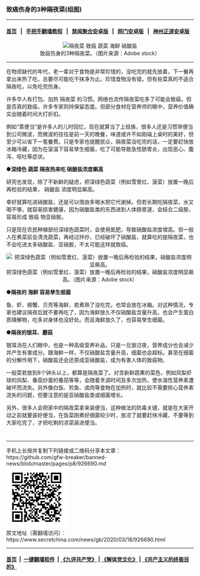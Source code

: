 ### 致癌伤身的3种隔夜菜(组图)
------------------------

#### [首页](https://github.com/gfw-breaker/banned-news/blob/master/README.md) &nbsp;&nbsp;|&nbsp;&nbsp; [手把手翻墙教程](https://github.com/gfw-breaker/guides/wiki) &nbsp;&nbsp;|&nbsp;&nbsp; [禁闻聚合安卓版](https://github.com/gfw-breaker/bn-android) &nbsp;&nbsp;|&nbsp;&nbsp; [网门安卓版](https://github.com/oGate2/oGate) &nbsp;&nbsp;|&nbsp;&nbsp; [神州正道安卓版](https://github.com/SzzdOgate/update) 



<div class="article_right" style="fone-color:#000">
 <p style="text-align: center;">
  <img alt="隔夜菜 致癌 蔬菜 海鲜 硝酸盐" src="//img3.secretchina.com/pic/2020/3-18/p2650841a888436866-ss.jpg"/>
  <br>
   致癌伤身的3种隔夜菜。（图片来源：Adobe stock）
   <span id="hideid" name="hideid" style="color:red;display:none;">
    <span href="https://www.secretchina.com">
    </span>
   </span>
  </br>
 </p>
 <div id="txt-mid1-t21-2017">
  

---


  </div>
 </div>
 <p>
  在物资缺代的年代，老一辈对于食物是非常珍惜的，没吃完的就先放着，下一餐再拿出来热了吃，总要尽可能吃干抹净为止。珍惜食物没有错，但有些菜真的不适合隔夜吃，以免吃完伤身。
  <span id="hideid" name="hideid" style="color:red;display:none;">
   <span href="https://www.secretchina.com">
   </span>
  </span>
 </p>
 <p>
  许多华人有打包、加热
  <span href="https://www.secretchina.com/news/gb/tag/隔夜菜" target="_blank">
   隔夜菜
  </span>
  的习惯。网络也流传隔夜菜吃多了可能会致癌，但是否真的致癌，许多专家则持保留态度。但部分食材在营养师的眼中，营养价值确实会随着时间大打折扣。
 </p>
 <p>
  例如“蒸便当”是许多人的儿时回忆，现在就算当了上班族，很多人还是习惯带便当到公司微波，而微波的往往是前一天的晚餐，味道或许不如刚端上桌时的美好，但至少可以省下一笔餐费。只是专家也提醒民众，隔夜菜没吃完的话，一定要赶快放冰箱冷藏，因为在室温下容易孳生细菌，吃了可能导致急性肠胃炎，出现恶心、腹泻、呕吐等症状。
 </p>
 <p>
  <strong>
   ●深绿色
   <span href="https://www.secretchina.com/news/gb/tag/蔬菜" target="_blank">
    蔬菜
   </span>
   隔夜热来吃 硝酸盐浓度飙高
  </strong>
 </p>
 <p>
  研究也发现，除了不新鲜的疑虑，把深绿色蔬菜（例如雪里红、菠菜）放置一晚后再检验的结果，
  <span href="https://www.secretchina.com/news/gb/tag/硝酸盐" target="_blank">
   硝酸盐
  </span>
  浓度明显飙高。
 </p>
 <p>
  幸好就算吃进硝酸盐，还是可以借由多喝水把它代谢掉。但若长期吃隔夜菜，水又喝不够，就容易损害健康，因为硝酸盐类的东西进到人体肠胃道，会结合二级胺，容易形成
  <span href="https://www.secretchina.com/news/gb/tag/致癌" target="_blank">
   致癌
  </span>
  物亚硝胺。
 </p>
 <p>
  只是现在农民种植部份深绿色蔬菜时，会使用氮肥，导致硝酸盐浓度增高。但一般人在煮菜前会清洗蔬菜，再经过拌炒，已经破坏了硝酸盐，就算吃的是隔夜菜，也不会吃进太多硝酸盐、亚硝胺，不太可能这样就致癌。
 </p>
 <p style="text-align: center;">
  <img alt="把深绿色蔬菜（例如雪里红、菠菜）放置一晚后再检验的结果，硝酸盐浓度明显飙高。" src="http://img2.secretchina.com/pic/2019/8-17/p2493982a40900819-ss.jpg"/>
  <br>
   把深绿色蔬菜（例如雪里红、菠菜）放置一晚后再检验的结果，硝酸盐浓度明显飙高。（图片来源：Adobe stock）
  </br>
 </p>
 <p>
  <strong>
   ●隔夜的
   <span href="https://www.secretchina.com/news/gb/tag/海鲜" target="_blank">
    海鲜
   </span>
   容易孳生细菌
  </strong>
 </p>
 <p>
  鱼、虾、螃蟹、贝壳等海鲜，若煮熟了没吃完，也常会放在冰箱。对这种情况，专家也建议隔夜后就不要再吃了，因为海鲜放久不仅硝酸盐含量升高，也会产生蛋白质降解物，吃多对身体也没好处。而且海鲜放久了，也容易孳生细菌。
 </p>
 <p>
  <strong>
   ●隔夜的银耳、蘑菇
  </strong>
 </p>
 <p>
  银耳汤在人们眼中，也是一种高级营养补品，只是一旦放过夜，营养成分也会减少并产生有害成分。跟海鲜一样，不仅硝酸盐含量升高，细菌也会超标。甚至在细菌的分解作用下，硝酸盐还会还原成亚硝酸盐，成为有害人体的致癌物。
 </p>
 <p>
  一般菜若放到8个钟头以上，都算是隔夜菜了。对含新鲜蔬果的菜色，例如凤梨虾球的凤梨、番茄炒蛋的番茄等等，会随着烹调时间及多次加热，使水溶性营养素遭破坏而流失。另外像白饭、煎鱼、卤肉等食物在加热时，就比较不需要担心营养素流失的问题，但要注意的是亚硝酸盐类或细菌增长。
 </p>
 <p>
  另外，很多人会把家中的隔夜菜拿来装便当，这种做法的防毒关键，就是在大家开动之前就要装好便当，在饭菜刚煮好细菌较少时，放凉了就要赶快冷藏，不要等到大家吃完了，才把吃剩的凉菜装进便当。
  <center>
   <div>
    <div id="txt-mid2-t22-2017" style="display: block;  max-height: 351px;  overflow: hidden;">
     <div id="SC-21xxx">
     </div>
     <ins class="adsbygoogle" data-ad-client="ca-pub-1276641434651360" data-ad-format="auto" data-ad-slot="4301710469" data-full-width-responsive="true" style="display:block">
     </ins>
    </div>
   </div>
  </center>
  <div style="padding-top:12px;">
  </div>
 </p>
</div>

<hr/>
手机上长按并复制下列链接或二维码分享本文章：<br/>
https://github.com/gfw-breaker/banned-news/blob/master/pages/p8/926690.md <br/>
<a href='https://github.com/gfw-breaker/banned-news/blob/master/pages/p8/926690.md'><img src='https://github.com/gfw-breaker/banned-news/blob/master/pages/p8/926690.md.png'/></a> <br/>
原文地址（需翻墙访问）：https://www.secretchina.com/news/gb/2020/03/18/926690.html


------------------------
#### [首页](https://github.com/gfw-breaker/banned-news/blob/master/README.md) &nbsp;|&nbsp; [一键翻墙软件](https://github.com/gfw-breaker/nogfw/blob/master/README.md) &nbsp;| [《九评共产党》](https://github.com/gfw-breaker/9ping.md/blob/master/README.md#九评之一评共产党是什么) | [《解体党文化》](https://github.com/gfw-breaker/jtdwh.md/blob/master/README.md) | [《共产主义的终极目的》](https://github.com/gfw-breaker/gczydzjmd.md/blob/master/README.md)


<img src='http://gfw-breaker.win/banned-news/pages/p8/926690.md' width='0px' height='0px'/>